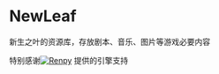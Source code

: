 # NewLeaf
新生之叶的资源库，存放剧本、音乐、图片等游戏必要内容 


特别感谢[![Renpy](https://github.com/renpy/renpy/blob/master/launcher/icon.icns)](https://github.com/renpy/renpy) 提供的引擎支持
